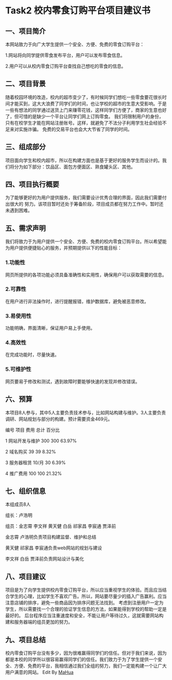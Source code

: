 <html lang="en"><head>
    <meta charset="UTF-8">
    <title></title>
<style id="system" type="text/css">body{}</style><style id="custom" type="text/css"></style></head>
<body marginheight="0"><h1>Task2 校内零食订购平台项目建议书</h1>
<h2>一、项目简介</h2>
<p>本网站致力于向广大学生提供一个安全、方便、免费的零食订购平台：

</p>
<p>1.网站将向同学提供零食发布平台，用户可以发布零食信息。

</p>
<p>2.用户可以从校内零食订购平台查找自己想吃的零食的信息。

</p>
<h2>二、项目背景</h2>
<p>随着校园环境的改造，校内的超市变少了，有时候同学们想吃一些零食要花很长时间才能买到，这大大浪费了同学们的时间，也让学校的超市的生意大受影响。于是一些有想法的同学通过送货上门来赚零花钱，这样同学们方便了，商家的生意也好了，但可惜的是缺少一个平台让同学们网上订购零食。
我们将限制用户的身份，只有在校学生才能在网站注册账号。这样，就避免了不法分子利用学生社会经验不足来对实施诈骗。
免费的交易平台也会大大节省了同学的时间。

</p>
<h2>三、组成部分</h2>
<p>项目面向学生和校内超市，所以在构建方面也是基于更好的服务学生而设计的。我们将分为如下部分：饮品区、面包方便面区、熟食罐头区、其他。

</p>
<h2>四、项目执行概要</h2>
<p>为了能够更好的为用户提供服务，我们需要设计优秀合理的界面，因此我们需要付出很大的
努力。该项目暂时还处于筹备阶段，项目成员都在努力工作中。暂时还未遇到困难。

</p>
<h2>五、需求声明</h2>
<p>我们将致力于为用户提供一个安全、方便、免费的校内零食订购平台。所以希望能为用户提供便捷贴心的服务，并预期提供以下的性能目标：
</p>
<h3>1.功能性</h3>
<p>网页所提供的各项功能必须具备准确性和实用性，确保用户可以获取需要的信息。
</p>
<h3>2.可靠性</h3>
<p>在用户进行非法操作时，进行提醒报错，维护数据库，避免被恶意修改。
</p>
<h3>3.易使用性</h3>
<p>功能明确，界面清晰，保证用户易上手使用。
</p>
<h3>4.高效性</h3>
<p>在完成功能时，尽量快速。
</p>
<h3>5.可维护性</h3>
<p>网页要易于修改和测试，遇到故障时要能够快速的发现并修改错误。

</p>
<h2>六、预算</h2>
<p>本项目8人参与，其中5人主要负责技术参与，比如网站构建与维护。3人主要负责调研、网站规划与部分的构建。预计需要资金469元。

</p>
<p>编号    项目        费用        总计    百分比

</p>
<p> 1    网站开发与维护    300            300          63.97% 

</p>
<p> 2    域名购买        39            39          8.32%

</p>
<p> 3    服务器租赁      10/月        30          6.39%

</p>
<p> 4    推广费用        100            100          21.32%

</p>
<h2>七、组织信息</h2>
<p>本组成员8人

</p>
<p>组长：卢浩明

</p>
<p>组员：金志霄 李文祥 黄天健 白岳 祁家昌 李宸通 贾泽前 

</p>
<p>金志霄 卢浩明负责项目构建监督、维护和总结

</p>
<p>黄天健 祁家昌 李宸通负责web网站的规划与建设

</p>
<p>李文祥 白岳 贾泽前负责网站设计与美化

</p>
<h2>八、项目建议</h2>
<p>项目是为了向学生提供校内零食订购平台，所以应当重视学生的体验。而且应当结合学生的心理，比如学生不喜欢广告。所以，网站要尽量少的插入广告赢利。应当注意店铺的排序，避免一些商品因为排序问题无法找到。
考虑到注册用户一定为学生，所以需要找一个合理的验证学生信息的方法，如果能得到学校的帮助一定是最好的。
后台程序应当注重速度和安全，不能让用户等待过久，这就需要网站构建和服务器端的组员更加的努力。

</p>
<h2>九、项目总结</h2>
<p>校内零食订购平台没有多少，因为很难赢得同学们的信任。但对于我们来说，因为都是本校的同学所以很容易赢得同学们的信任。我们致力于为了学生提供一个安全、方便、免费的平台，我相信通过我们全组的努力，我们一定能构建一个让广大用户满意的网站。
Edit By <a href="http://mahua.jser.me">MaHua</a></p>
</body></html>